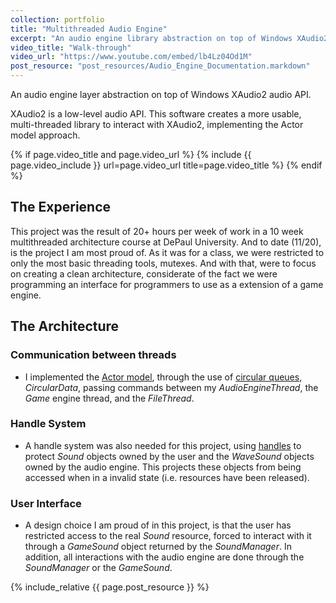 ```yaml
---
collection: portfolio
title: "Multithreaded Audio Engine"
excerpt: "An audio engine library abstraction on top of Windows XAudio2 audio API<br/><img src='/images/audio_engine.png'>"
video_title: "Walk-through"
video_url: "https://www.youtube.com/embed/lb4Lz04Od1M"
post_resource: "post_resources/Audio_Engine_Documentation.markdown"
---
```

An audio engine layer abstraction on top of Windows XAudio2 audio API.

XAudio2 is a low-level audio API. This software creates a more usable, multi-threaded library to interact with XAudio2, implementing the Actor model approach.

{% if page.video_title and page.video_url %}
	{% include {{ page.video_include }} url=page.video_url title=page.video_title %}
{% endif %}


## The Experience

This project was the result of 20+ hours per week of work in a 10 week multithreaded architecture course at DePaul University. And to date (11/20), is the project I am most proud of. As it was for a class, we were restricted to only the most basic threading tools, mutexes. And with that, were to focus on creating a clean architecture, considerate of the fact we were programming an interface for programmers to use as a extension of a game engine.

## The Architecture

### Communication between threads
- I implemented the [Actor model](https://en.wikipedia.org/wiki/Actor_model), through the use of [circular queues](https://en.wikipedia.org/wiki/Circular_buffer), _CircularData_, passing commands between my _AudioEngineThread_, the _Game_ engine thread, and the _FileThread_.


### Handle System
- A handle system was also needed for this project, using [handles](https://en.wikipedia.org/wiki/Handle_(computing)) to protect _Sound_ objects owned by the user and the _WaveSound_ objects owned by the audio engine. This projects these objects from being accessed when in a invalid state (i.e. resources have been released).

### User Interface
- A design choice I am proud of in this project, is that the user has restricted access to the real _Sound_ resource, forced to interact with it through a _GameSound_ object returned by the _SoundManager_. In addition, all interactions with the audio engine are done through the _SoundManager_ or the _GameSound_.


{% include_relative {{ page.post_resource }} %}